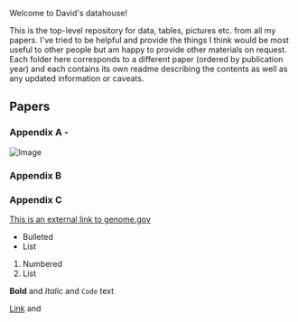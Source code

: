 Welcome to David's datahouse!

This is the top-level repository for data, tables, pictures etc. from all my papers. I've tried to be helpful and provide the things I think would be most useful to other people but am happy to provide other materials on request. Each folder here corresponds to a different paper (ordered by publication year) and each contains its own readme describing the contents as well as any updated information or caveats.

## Papers


### Appendix A - 
![Image](https://github.com/shihanma/data/blob/main/2022_LuxeEmo_JHTR/Appendix1.png)
### Appendix B
### Appendix C

[This is an external link to genome.gov](https://www.genome.gov/)

- Bulleted
- List

1. Numbered
2. List

**Bold** and _Italic_ and `Code` text

[Link](url) and 
